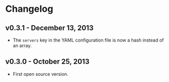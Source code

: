 # Changelog

## v0.3.1 - December 13, 2013

* The `servers` key in the YAML configuration file is now a hash instead of an array.

## v0.3.0 - October 25, 2013

* First open source version.
